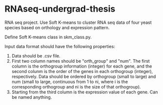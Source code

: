 # RNAseq-undergrad-thesis
RNA seq project. Use Soft K-means to cluster RNA seq data of four yeast species based on orthology and expression pattern.

Define Soft K-means class in skm_class.py.

Input data format should have the following properties:
  1. Data should be .csv file.
  2. First two column names should be "orth_group" and "num". The first column is the orthogroup information (integer) for each gene, and the second colunm is the order of the genes in each orthogroup (integer), respectively. Data should be ordered by orthogroup (small to large) and num (small to large, continuous from 1 to ni, where i is the corresponding orthogroup and ni is the size of that orthogroup).
  3. Starting from the third column is the expression value of each gene. Can be named anything.
